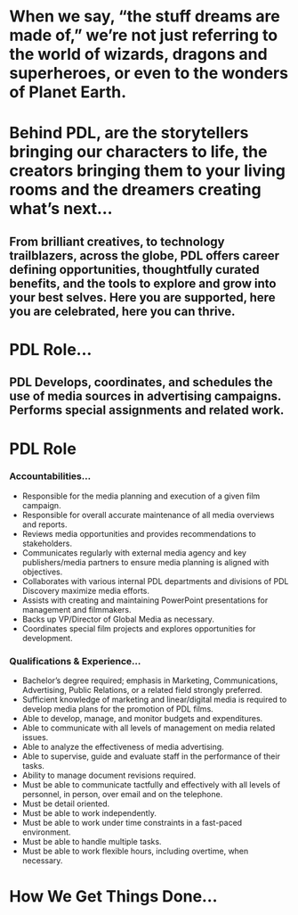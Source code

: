 

# When we say, “the stuff dreams are made of,” we’re not just referring to the world of wizards, dragons and superheroes, or even to the wonders of Planet Earth. 
# Behind PDL, are the storytellers bringing our characters to life, the creators bringing them to your living rooms and the dreamers creating what’s next…

## From brilliant creatives, to technology trailblazers, across the globe, PDL offers career defining opportunities, thoughtfully curated benefits, and the tools to explore and grow into your best selves. Here you are supported, here you are celebrated, here you can thrive.

# PDL Role...

## PDL Develops, coordinates, and schedules the use of media sources in advertising campaigns.  Performs special assignments and related work. 

# PDL Role 

### Accountabilities...

- Responsible for the media planning and execution of a given film campaign. 
- Responsible for overall accurate maintenance of all media overviews and reports.
- Reviews media opportunities and provides recommendations to stakeholders. 
- Communicates regularly with external media agency and key publishers/media partners to ensure media planning is aligned with objectives. 
- Collaborates with various internal PDL departments and divisions of PDL Discovery maximize media efforts.
- Assists with creating and maintaining PowerPoint presentations for management and filmmakers.
- Backs up VP/Director of Global Media as necessary.
- Coordinates special film projects and explores opportunities for development.

### Qualifications & Experience...

- Bachelor’s degree required; emphasis in Marketing, Communications, Advertising, Public Relations, or a related field strongly preferred.
- Sufficient knowledge of marketing and linear/digital media is required to develop media plans for the promotion of PDL films. 
- Able to develop, manage, and monitor budgets and expenditures.
- Able to communicate with all levels of management on media related issues.
- Able to analyze the effectiveness of media advertising.
- Able to supervise, guide and evaluate staff in the performance of their tasks.
- Ability to manage document revisions required.
- Must be able to communicate tactfully and effectively with all levels of personnel, in person, over email and on the telephone.
- Must be detail oriented.
- Must be able to work independently.
- Must be able to work under time constraints in a fast-paced environment.
- Must be able to handle multiple tasks.
- Must be able to work flexible hours, including overtime, when necessary.


# How We Get Things Done…
 
